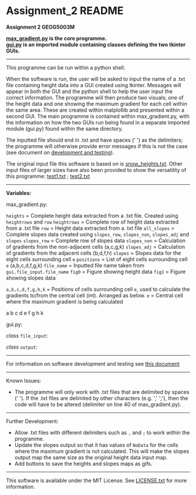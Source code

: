 # Assignment_2 README
**Assignment 2 GEOG5003M**

**[max_gradient.py]() is the core programme.**  
**[gui.py]() is an imported module containing classes defining the two tkinter GUIs.**

***
This programme can be run within a python shell. 

When the software is run, the user will be asked to input the name of a .txt file containing height data into a GUI created using tkinter. Messages will appear in both the GUI and the python shell to help the user input the correct information.
The programme will then produce two visuals; one of the height data and one showing the maximum gradient for each cell within the same area. These are created within matplotlib and presented within a second GUI.
The main programme is contained within max_gradient.py, with the information on how the two GUIs run being found in a separate imported module (gui.py) found within the same directory.

The inputted file should end in .txt and have spaces (' ') as the delimiters; the programme will otherwise provide error messages if this is not the case (see document on [development and testing]()).

The original input file this software is based on is [snow_heights.txt]().
Other input files of larger sizes have also been provided to show the versatility of this programme: [test1.txt]() ; [test2.txt]()

***

**Variables:**

max_gradient.py:

`heights` = Complete height data extracted from a .txt file. Created using `heightrows` and `row`
`heightrows` = Complete row of height data extracted from a .txt file
`row` = Height data extracted from a .txt file
`all_slopes` = Complete slopes data created using `slopes_row`, `slopes_non`, `slopes_adj` and `slopes`
`slopes_row` = Complete row of slopes data 
`slopes_non` = Calculation of gradients from the non-adjacent cells (a,c,g,k)
`slopes_adj` = Calculation of gradients from the adjacent cells (b,d,f,h)
`slopes` = Slopes data for the eight cells surrounding cell `e`
`positions` = List of eight cells surrounding cell `e` (a,b,c,d,f,g,k)
`file_name` = Inputted file name taken from `gui.file_input.file_name`
`fig0` = Figure showing height data
`fig1` = Figure showing slopes data

`a,b,c,d,f,g,h,k` = Positions of cells surrounding cell `e`, used to calculate the gradients to/from the central cell (int). Arranged as below.
`e` = Central cell where the maximum gradient is being calculated

a  b  c
d  e  f
g  h  k

gui.py:

*class* `file_input`:

*class* `output`:

***

For information on software development and testing see [this document]()

***

Known Issues:

* The programme will only work with .txt files that are delimited by spaces (' '). If the .txt files are delimited by other characters (e.g. ',' ';'), then the code will have to be altered (delimiter on line 40 of max_gradient.py).


***

Further Development:

* Allow .txt files with different delimiters such as `,` and `;` to work within the programme.
* Update the slopes output so that it has values of `NoData` for the cells where the maximum gradient is not calculated. This will make the slopes output map the same size as the original height data input map.
* Add buttons to save the heights and slopes maps as gifs.

***

This software is available under the MIT License. See [LICENSE.txt]() for more information.
